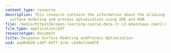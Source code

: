 ```yaml
---
content_type: resource
description: This resource contains the information about the aliasing patterns, response
  surface modeling and process optimization using DOE and RSM.
file: /media/https%3A/open-learning-course-data-rc.s3.amazonaws.com/2-830j-control-of-manufacturing-processes-sma-6303-spring-2008/aad0d820c4df6d7f3cdcc4a9e7cbdd78_lecture15.pdf
file_type: application/pdf
resourcetype: Document
title: Response Surface Modeling andProcess Optimization
uid: aad0d820-c4df-6d7f-3cdc-c4a9e7cbdd78
---
```

